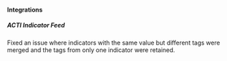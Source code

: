
#### Integrations
##### ACTI Indicator Feed
Fixed an issue where indicators with the same value but different tags were merged and the tags from only one indicator were retained.
